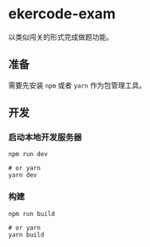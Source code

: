 # ekercode-exam

以类似闯关的形式完成做题功能。

## 准备

需要先安装 `npm` 或者 `yarn` 作为包管理工具。

## 开发

### 启动本地开发服务器

```shell
npm run dev

# or yarn
yarn dev
```

### 构建

```shell
npm run build

# or yarn
yarn build
```
